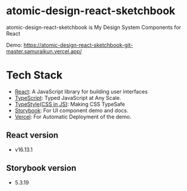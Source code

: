 # atomic-design-react-sketchbook

atomic-design-react-sketchbook is My Design System Components for React

Demo: https://atomic-design-react-sketchbook-git-master.samuraikun.vercel.app/

# Tech Stack

- [React](https://reactjs.org/): A JavaScript library for building user interfaces
- [TypeScript](https://www.typescriptlang.org/): Typed JavaScript at Any Scale.
- [TypeStyle(CSS in JS)](https://typestyle.github.io/#/): Making CSS TypeSafe
- [Storybook](https://storybook.js.org/): For UI component demo and docs.
- [Vercel](https://vercel.com/): For Automatic Deployment of the demo.

## React version
- v16.13.1

## Storybook version
- 5.3.19
